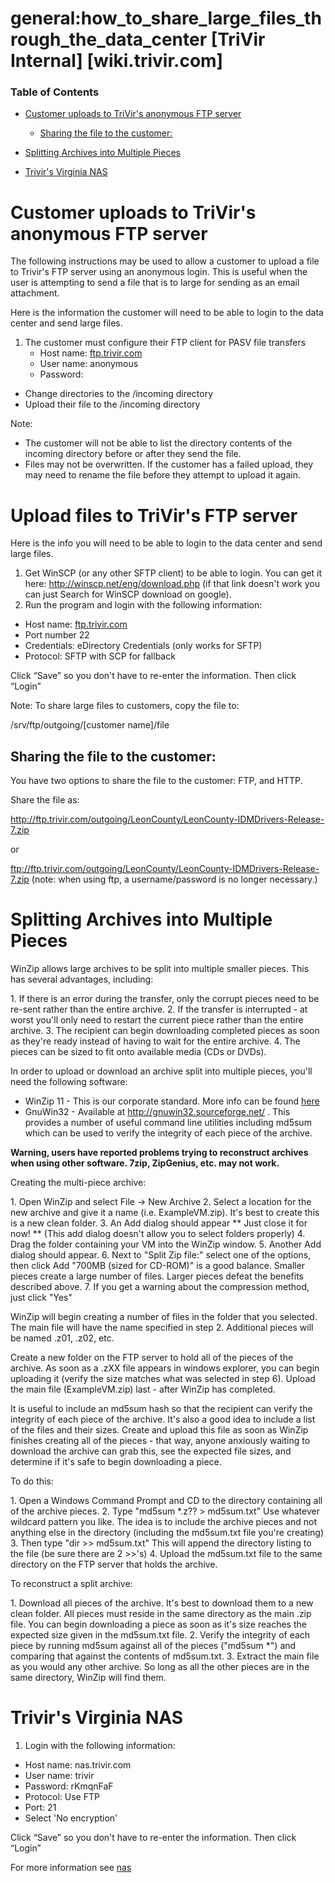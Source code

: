 # general:how_to_share_large_files_through_the_data_center [TriVir Internal] [wiki.trivir.com]

### Table of Contents

* [Customer uploads to TriVir's anonymous FTP server](https://wiki.trivir.com/doku.php?id=general:how_to_share_large_files_through_the_data_center&s[]=large&s[]=files#customer_uploads_to_trivir_s_anonymous_ftp_server)
	* [Sharing the file to the customer:](https://wiki.trivir.com/doku.php?id=general:how_to_share_large_files_through_the_data_center&s[]=large&s[]=files#sharing_the_file_to_the_customer)

* [Splitting Archives into Multiple Pieces](https://wiki.trivir.com/doku.php?id=general:how_to_share_large_files_through_the_data_center&s[]=large&s[]=files#splitting_archives_into_multiple_pieces)
* [Trivir's Virginia NAS](https://wiki.trivir.com/doku.php?id=general:how_to_share_large_files_through_the_data_center&s[]=large&s[]=files#trivir_s_virginia_nas)

# Customer uploads to TriVir's anonymous FTP server

The following instructions may be used to allow a customer to upload a file to Trivir's FTP server using an anonymous login. This is useful when the user is attempting to send a file that is to large for sending as an email attachment.

Here is the information the customer will need to be able to login to the data center and send large files.

1. The customer must configure their FTP client for PASV file transfers
	* Host name: [ftp.trivir.com](ftp://ftp.trivir.com/)
	* User name: anonymous
	* Password: <your trivir email address>

* Change directories to the /incoming directory
* Upload their file to the /incoming directory

Note:

* The customer will not be able to list the directory contents of the incoming directory before or after they send the file.
* Files may not be overwritten. If the customer has a failed upload, they may need to rename the file before they attempt to upload it again.

# Upload files to TriVir's FTP server

Here is the info you will need to be able to login to the data center and send large files.

1. Get WinSCP (or any other SFTP client) to be able to login. You can get it here: <http://winscp.net/eng/download.php> (if that link doesn't work you can just Search for WinSCP download on google).
2. Run the program and login with the following information:

* Host name: [ftp.trivir.com](ftp://ftp.trivir.com/)
* Port number 22
* Credentials: eDirectory Credentials (only works for SFTP)
* Protocol: SFTP with SCP for fallback

Click “Save” so you don't have to re-enter the information. Then click “Login”

Note: To share large files to customers, copy the file to:

/srv/ftp/outgoing/\[customer name\]/file

## Sharing the file to the customer:

You have two options to share the file to the customer: FTP, and HTTP.

Share the file as:

<http://ftp.trivir.com/outgoing/LeonCounty/LeonCounty-IDMDrivers-Release-7.zip>

or

<ftp://ftp.trivir.com/outgoing/LeonCounty/LeonCounty-IDMDrivers-Release-7.zip> (note: when using ftp, a username/password is no longer necessary.)

# Splitting Archives into Multiple Pieces

WinZip allows large archives to be split into multiple smaller pieces. This has several advantages, including:

1\.  If there is an error during the transfer, only the corrupt pieces need to be re-sent rather than the entire archive.
2.  If the transfer is interrupted - at worst you'll only need to restart the current piece rather than the entire archive.
3.  The recipient can begin downloading completed pieces as soon as they're ready instead of having to wait for the entire archive.
4.  The pieces can be sized to fit onto available media (CDs or DVDs).

In order to upload or download an archive split into multiple pieces, you'll need the following software:

* WinZip 11 - This is our corporate standard. More info can be found [here](https://wiki.trivir.com/doku.php?id=data_center_admin:winzip)
* GnuWin32 - Available at <http://gnuwin32.sourceforge.net/> . This provides a number of useful command line utilities including md5sum which can be used to verify the integrity of each piece of the archive.

**Warning, users have reported problems trying to reconstruct archives when using other software. 7zip, ZipGenius, etc. may not work.**

Creating the multi-piece archive:

1\.  Open WinZip and select File -> New Archive
2\.  Select a location for the new archive and give it a name (i.e. ExampleVM.zip).
    It's best to create this is a new clean folder.
3\.  An Add dialog should appear
    \*\* Just close it for now! \*\* (This add dialog doesn't allow you to select folders properly)
4\.  Drag the folder containing your VM into the WinZip window.
5\.  Another Add dialog should appear.
6\.  Next to "Split Zip file:" select one of the options, then click Add
    "700MB (sized for CD-ROM)" is a good balance.  Smaller pieces create a large number of files.  Larger pieces defeat the benefits described above.
7\.  If you get a warning about the compression method, just click "Yes"

WinZip will begin creating a number of files in the folder that you selected. The main file will have the name specified in step 2. Additional pieces will be named .z01, .z02, etc.

Create a new folder on the FTP server to hold all of the pieces of the archive. As soon as a .zXX file appears in windows explorer, you can begin uploading it (verify the size matches what was selected in step 6). Upload the main file (ExampleVM.zip) last - after WinZip has completed.

It is useful to include an md5sum hash so that the recipient can verify the integrity of each piece of the archive. It's also a good idea to include a list of the files and their sizes. Create and upload this file as soon as WinZip finishes creating all of the pieces - that way, anyone anxiously waiting to download the archive can grab this, see the expected file sizes, and determine if it's safe to begin downloading a piece.

To do this:

1\.  Open a Windows Command Prompt and CD to the directory containing all of the archive pieces.
2\.  Type "md5sum \*.z?? > md5sum.txt"
    Use whatever wildcard pattern you like.  The idea is to include the archive pieces and not anything else in the
    directory (including the md5sum.txt file you're creating)
3\.  Then type "dir >> md5sum.txt"
    This will append the directory listing to the file (be sure there are 2 >>'s)
4\.  Upload the md5sum.txt file to the same directory on the FTP server that holds the archive.      

To reconstruct a split archive:

1\.  Download all pieces of the archive.
    It's best to download them to a new clean folder.   All pieces must reside in the same directory as the main .zip file.
    You can begin downloading a piece as soon as it's size reaches the expected size given in the md5sum.txt file.
2\.  Verify the integrity of each piece by running md5sum against all of the pieces ("md5sum \*") and comparing that against the contents of md5sum.txt.
3\.  Extract the main file as you would any other archive.  So long as all the other pieces are in the same directory, WinZip will find them. 

# Trivir's Virginia NAS

1. Login with the following information:

* Host name: nas.trivir.com
* User name: trivir
* Password: rKmqnFaF
* Protocol: Use FTP
* Port: 21
* Select 'No encryption'

Click “Save” so you don't have to re-enter the information. Then click “Login”

For more information see [nas](https://wiki.trivir.com/doku.php?id=data_center_admin:nas)
